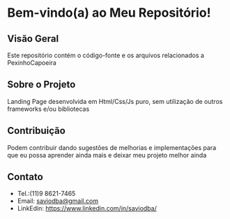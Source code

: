 # Bem-vindo(a) ao Meu Repositório!

## Visão Geral
Este repositório contém o código-fonte e os arquivos relacionados a PexinhoCapoeira 

## Sobre o Projeto
Landing Page desenvolvida em Html/Css/Js puro, sem utilização de outros frameworks e/ou bibliotecas 


## Contribuição
Podem contribuir dando sugestões de melhorias e implementações para que eu possa aprender ainda mais e deixar meu projeto melhor ainda

## Contato
- Tel.:(11)9 8621-7465
- Email: saviodba@gmail.com
- LinkEdin: https://www.linkedin.com/in/saviodba/

